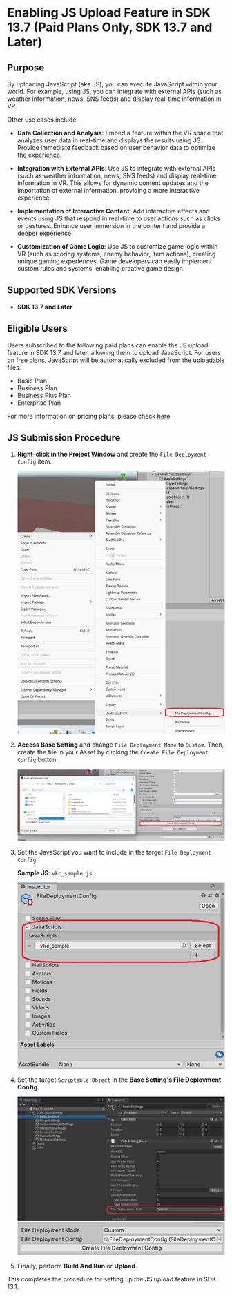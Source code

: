 # Enabling JS Upload Feature in SDK 13.7 (Paid Plans Only, SDK 13.7 and Later)

## Purpose

By uploading JavaScript (aka JS), you can execute JavaScript within your world. For example, using JS, you can integrate with external APIs (such as weather information, news, SNS feeds) and display real-time information in VR.

Other use cases include:

- **Data Collection and Analysis**: Embed a feature within the VR space that analyzes user data in real-time and displays the results using JS. Provide immediate feedback based on user behavior data to optimize the experience.

- **Integration with External APIs**: Use JS to integrate with external APIs (such as weather information, news, SNS feeds) and display real-time information in VR. This allows for dynamic content updates and the importation of external information, providing a more interactive experience.

- **Implementation of Interactive Content**: Add interactive effects and events using JS that respond in real-time to user actions such as clicks or gestures. Enhance user immersion in the content and provide a deeper experience.

- **Customization of Game Logic**: Use JS to customize game logic within VR (such as scoring systems, enemy behavior, item actions), creating unique gaming experiences. Game developers can easily implement custom rules and systems, enabling creative game design.

## Supported SDK Versions

- **SDK 13.7 and Later**

## Eligible Users

Users subscribed to the following paid plans can enable the JS upload feature in SDK 13.7 and later, allowing them to upload JavaScript. For users on free plans, JavaScript will be automatically excluded from the uploadable files.

- Basic Plan
- Business Plan
- Business Plus Plan
- Enterprise Plan

For more information on pricing plans, please check [here](https://cloud.vket.com/plan).

## JS Submission Procedure

1. **Right-click in the Project Window** and create the `File Deployment Config` item.

   ![Create File Deployment Config](img/JsUpload_1.jpg)

2. **Access Base Setting** and change `File Deployment Mode` to `Custom`. Then, create the file in your Asset by clicking the `Create File Deployment Config` button.

   ![Set File Deployment Mode](img/JsUpload_2.jpg)

3. Set the JavaScript you want to include in the target `File Deployment Config`.

   **Sample JS**: `vkc_sample.js`

   ![Set JavaScript](img/JsUpload_3.jpg)

4. Set the target `Scriptable Object` in the **Base Setting's File Deployment Config**.

   ![Set Scriptable Object](img/JsUpload_4.jpg)
   ![Set Scriptable Object](img/JsUpload_5.jpg)

5. Finally, perform **Build And Run** or **Upload**.

This completes the procedure for setting up the JS upload feature in SDK 13.1.